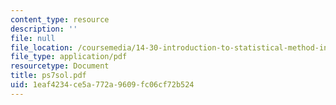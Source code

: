 ```yaml
---
content_type: resource
description: ''
file: null
file_location: /coursemedia/14-30-introduction-to-statistical-method-in-economics-spring-2006/1eaf4234ce5a772a9609fc06cf72b524_ps7sol.pdf
file_type: application/pdf
resourcetype: Document
title: ps7sol.pdf
uid: 1eaf4234-ce5a-772a-9609-fc06cf72b524
---
```

